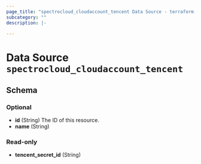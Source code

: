 ```yaml
---
page_title: "spectrocloud_cloudaccount_tencent Data Source - terraform-provider-spectrocloud"
subcategory: ""
description: |-
  
---
```


# Data Source `spectrocloud_cloudaccount_tencent`





## Schema

### Optional

- **id** (String) The ID of this resource.
- **name** (String)

### Read-only

- **tencent_secret_id** (String)


